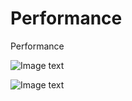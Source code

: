 # Performance
Performance

![Image text](https://i.imgur.com/ToCrbmP.png)

![Image text](https://i.imgur.com/JtHuVOv.png)

